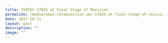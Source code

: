 ```yaml
---
title: ISOIEC 17025 at Final Stage of Revision
permalink: /media/news-releases/iso-iec-17025-at-final-stage-of-revision/
date: 2017-10-11
layout: post
description: ""
image: ""
---
```

